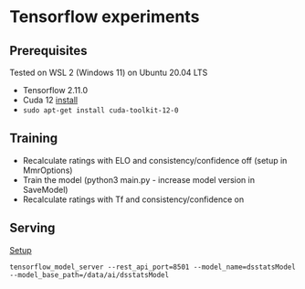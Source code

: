 
# Tensorflow experiments

## Prerequisites

Tested on WSL 2 (Windows 11) on Ubuntu 20.04 LTS
* Tensorflow 2.11.0
* Cuda 12 [install](https://developer.nvidia.com/cuda-downloads?target_os=Linux&target_arch=x86_64&Distribution=WSL-Ubuntu&target_version=2.0&target_type=deb_network)
* `sudo apt-get install cuda-toolkit-12-0`

## Training

* Recalculate ratings with ELO and consistency/confidence off (setup in MmrOptions)
* Train the model (python3 main.py - increase model version in SaveModel)
* Recalculate ratings with Tf and consistency/confidence on

## Serving

[Setup](https://www.tensorflow.org/tfx/serving/setup)
```
tensorflow_model_server --rest_api_port=8501 --model_name=dsstatsModel --model_base_path=/data/ai/dsstatsModel
```